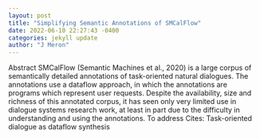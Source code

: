 ```yaml
--- 
layout: post 
title: "Simplifying Semantic Annotations of SMCalFlow" 
date: 2022-06-10 22:27:43 -0400 
categories: jekyll update 
author: "J Meron" 
--- 
```

Abstract SMCalFlow (Semantic Machines et al., 2020) is a large corpus of semantically detailed annotations of task-oriented natural dialogues. The annotations use a dataflow approach, in which the annotations are programs which represent user requests. Despite the availability, size and richness of this annotated corpus, it has seen only very limited use in dialogue systems research work, at least in part due to the difficulty in understanding and using the annotations. To address Cites: Task-oriented dialogue as dataflow synthesis
